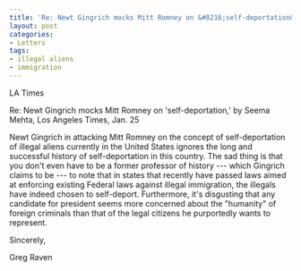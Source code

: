 ```yaml
---
title: 'Re: Newt Gingrich mocks Mitt Romney on &#8216;self-deportation&#8217;'
layout: post
categories:
- Letters
tags:
- illegal aliens
- immigration
---
```


LA Times

Re: Newt Gingrich mocks Mitt Romney on 'self-deportation,' by Seema Mehta, Los Angeles Times, Jan. 25  
  
Newt Gingrich in attacking Mitt Romney on the concept of self-deportation of illegal aliens currently in the United States ignores the long and successful history of self-deportation in this country. The sad thing is that you don't even have to be a former professor of history --- which Gingrich claims to be --- to note that in states that recently have passed laws aimed at enforcing existing Federal laws against illegal immigration, the illegals have indeed chosen to self-deport. Furthermore, it's disgusting that any candidate for president seems more concerned about the "humanity" of foreign criminals than that of the legal citizens he purportedly wants to represent.

Sincerely,

Greg Raven